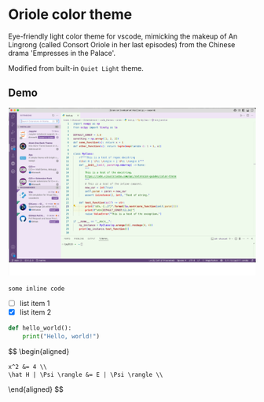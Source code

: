 # Oriole color theme

Eye-friendly light color theme for vscode, mimicking the makeup of An Lingrong (called Consort Oriole in her last episodes) from the Chinese drama 'Empresses in the Palace'. 

Modified from built-in `Quiet Light` theme.

## Demo

![Demo](https://github.com/LiShuoxue/oriole/blob/main/images/screenshot.png?raw=true)

`some inline code`

- [ ] list item 1
- [x] list item 2

``` python
def hello_world():
    print("Hello, world!")
```

$$
\begin{aligned}

    x^2 &= 4 \\
    \hat H | \Psi \rangle &= E | \Psi \rangle \\

\end{aligned}
$$


<br>
<br>
